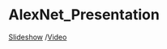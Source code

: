 # AlexNet_Presentation

[Slideshow](https://docs.google.com/presentation/d/1eO8CWxBOxVa0ciWmewBELpeJ5wD-YhtHY3cNTSlCK3M/edit#slide=id.p)
/[Video](https://youtu.be/mLz4IIiI-iE)
